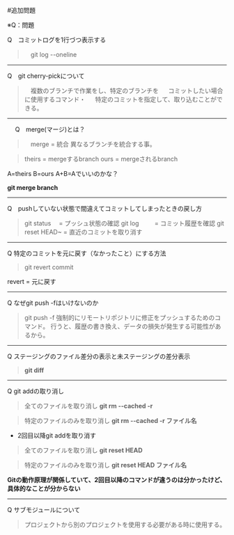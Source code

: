 #追加問題

※Q：問題

Q　コミットログを1行づつ表示する
>　git log --oneline

---
Q　git cherry-pickについて
>　複数のブランチで作業をし、特定のブランチを
　 コミットしたい場合に使用するコマンド・
　 特定のコミットを指定して、取り込むことができる。

---
　
Q　merge(マージ)とは？
>　merge = 統合
   異なるブランチを統合する事。

>theirs = mergeするbranch
 ours   = mergeされるbranch

A=theirs B=ours
A+B=Aでいいのかな？

**git merge branch**

---
Q　pushしていない状態で間違えてコミットしてしまったときの戻し方

>git status　    = プッシュ状態の確認
 git log 　　    = コミット履歴を確認
 git reset HEAD~ = 直近のコミットを取り消す

---
Q  特定のコミットを元に戻す（なかったこと）にする方法
>  git revert commit

revert = 元に戻す

---
Q  なぜgit push -fはいけないのか
>  git push -f 
   強制的にリモートリポジトリに修正をプッシュするためのコマンド。
   行うと、履歴の書き換え、データの損失が発生する可能性があるから。
   
---
Q  ステージングのファイル差分の表示と未ステージングの差分表示
>   **git diff**

---
Q  git addの取り消し

>全てのファイルを取り消し
**git rm --cached -r**

>特定のファイルのみを取り消し
**git rm --cached -r ファイル名**

- 2回目以降git addを取り消す
>全てのファイルを取り消し
**git reset HEAD**

>特定のファイルのみを取り消し
**git reset HEAD ファイル名**

**Gitの動作原理が関係していて、2回目以降のコマンドが違うのは分かったけど、具体的なことが分からない**

---
Q  サブモジュールについて

>プロジェクトから別のプロジェクトを使用する必要がある時に使用する。